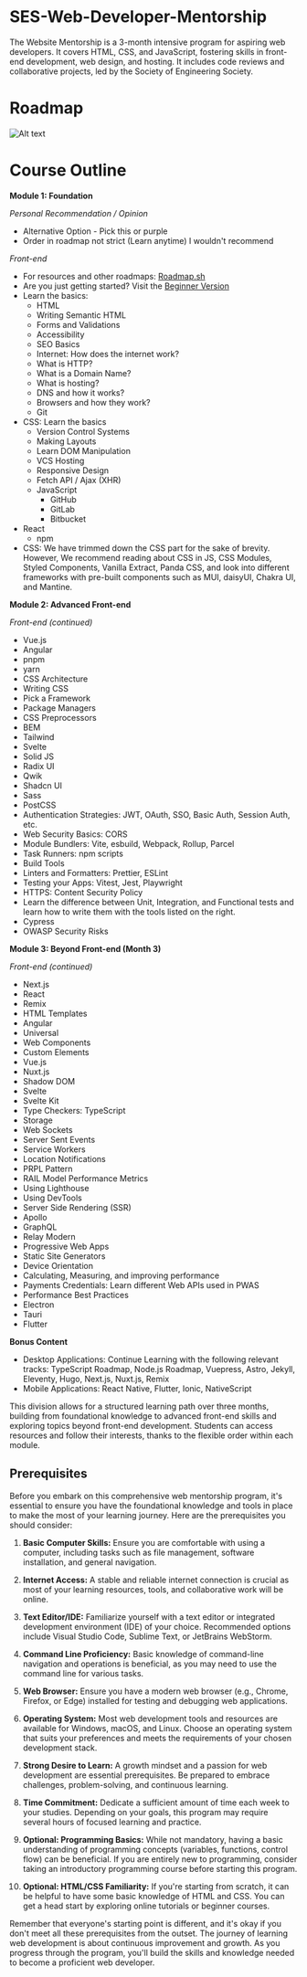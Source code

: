 # SES-Web-Developer-Mentorship
The Website Mentorship is a 3-month intensive program for aspiring web developers. It covers HTML, CSS, and JavaScript, fostering skills in front-end development, web design, and hosting. It includes code reviews and collaborative projects, led by the Society of Engineering Society.
# Roadmap

![Alt text](./assets/frontend_roadmap.jpg)


# Course Outline

**Module 1: Foundation**

*Personal Recommendation / Opinion*  
- Alternative Option - Pick this or purple  
- Order in roadmap not strict (Learn anytime) I wouldn't recommend  

*Front-end*  
- For resources and other roadmaps: [Roadmap.sh](https://roadmap.sh)  
- Are you just getting started? Visit the [Beginner Version](https://roadmap.sh/frontend/beginner)  
- Learn the basics:  
    - HTML  
    - Writing Semantic HTML  
    - Forms and Validations  
    - Accessibility  
    - SEO Basics  
    - Internet: How does the internet work?  
    - What is HTTP?  
    - What is a Domain Name?  
    - What is hosting?  
    - DNS and how it works?  
    - Browsers and how they work?  
    - Git  
- CSS: Learn the basics  
    - Version Control Systems  
    - Making Layouts  
    - Learn DOM Manipulation  
    - VCS Hosting  
    - Responsive Design  
    - Fetch API / Ajax (XHR)  
    - JavaScript  
        - GitHub  
        - GitLab  
        - Bitbucket  
- React  
    - npm  
- CSS: We have trimmed down the CSS part for the sake of brevity. However, We recommend reading about CSS in JS, CSS Modules, Styled Components, Vanilla Extract, Panda CSS, and look into different frameworks with pre-built components such as MUI, daisyUI, Chakra UI, and Mantine.  

**Module 2: Advanced Front-end**

*Front-end (continued)*  
- Vue.js  
- Angular  
- pnpm  
- yarn  
- CSS Architecture  
- Writing CSS  
- Pick a Framework  
- Package Managers  
- CSS Preprocessors  
- BEM  
- Tailwind  
- Svelte  
- Solid JS  
- Radix UI  
- Qwik  
- Shadcn UI  
- Sass  
- PostCSS  
- Authentication Strategies: JWT, OAuth, SSO, Basic Auth, Session Auth, etc.  
- Web Security Basics: CORS  
- Module Bundlers: Vite, esbuild, Webpack, Rollup, Parcel  
- Task Runners: npm scripts  
- Build Tools  
- Linters and Formatters: Prettier, ESLint  
- Testing your Apps: Vitest, Jest, Playwright  
- HTTPS: Content Security Policy  
- Learn the difference between Unit, Integration, and Functional tests and learn how to write them with the tools listed on the right.  
- Cypress  
- OWASP Security Risks  

**Module 3: Beyond Front-end (Month 3)**

*Front-end (continued)*  
- Next.js  
- React  
- Remix  
- HTML Templates  
- Angular  
- Universal  
- Web Components  
- Custom Elements  
- Vue.js  
- Nuxt.js  
- Shadow DOM  
- Svelte  
- Svelte Kit  
- Type Checkers: TypeScript  
- Storage  
- Web Sockets  
- Server Sent Events  
- Service Workers  
- Location Notifications  
- PRPL Pattern  
- RAIL Model Performance Metrics  
- Using Lighthouse  
- Using DevTools  
- Server Side Rendering (SSR)  
- Apollo  
- GraphQL  
- Relay Modern  
- Progressive Web Apps  
- Static Site Generators  
- Device Orientation  
- Calculating, Measuring, and improving performance  
- Payments Credentials: Learn different Web APIs used in PWAS  
- Performance Best Practices  
- Electron  
- Tauri  
- Flutter  

**Bonus Content**  
- Desktop Applications: Continue Learning with the following relevant tracks: TypeScript Roadmap, Node.js Roadmap, Vuepress, Astro, Jekyll, Eleventy, Hugo, Next.js, Nuxt.js, Remix  
- Mobile Applications: React Native, Flutter, Ionic, NativeScript

This division allows for a structured learning path over three months, building from foundational knowledge to advanced front-end skills and exploring topics beyond front-end development. Students can access resources and follow their interests, thanks to the flexible order within each module.

 ## Prerequisites

Before you embark on this comprehensive web mentorship program, it's essential to ensure you have the foundational knowledge and tools in place to make the most of your learning journey. Here are the prerequisites you should consider:

1. **Basic Computer Skills:** Ensure you are comfortable with using a computer, including tasks such as file management, software installation, and general navigation. 

2. **Internet Access:** A stable and reliable internet connection is crucial as most of your learning resources, tools, and collaborative work will be online.

3. **Text Editor/IDE:** Familiarize yourself with a text editor or integrated development environment (IDE) of your choice. Recommended options include Visual Studio Code, Sublime Text, or JetBrains WebStorm.

4. **Command Line Proficiency:** Basic knowledge of command-line navigation and operations is beneficial, as you may need to use the command line for various tasks.

5. **Web Browser:** Ensure you have a modern web browser (e.g., Chrome, Firefox, or Edge) installed for testing and debugging web applications.

6. **Operating System:** Most web development tools and resources are available for Windows, macOS, and Linux. Choose an operating system that suits your preferences and meets the requirements of your chosen development stack.

7. **Strong Desire to Learn:** A growth mindset and a passion for web development are essential prerequisites. Be prepared to embrace challenges, problem-solving, and continuous learning.

8. **Time Commitment:** Dedicate a sufficient amount of time each week to your studies. Depending on your goals, this program may require several hours of focused learning and practice.

9. **Optional: Programming Basics:** While not mandatory, having a basic understanding of programming concepts (variables, functions, control flow) can be beneficial. If you are entirely new to programming, consider taking an introductory programming course before starting this program.

10. **Optional: HTML/CSS Familiarity:** If you're starting from scratch, it can be helpful to have some basic knowledge of HTML and CSS. You can get a head start by exploring online tutorials or beginner courses.

Remember that everyone's starting point is different, and it's okay if you don't meet all these prerequisites from the outset. The journey of learning web development is about continuous improvement and growth. As you progress through the program, you'll build the skills and knowledge needed to become a proficient web developer.



